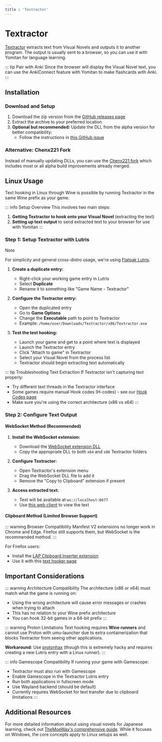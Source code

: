 ```yaml
---
title : 'Textractor'
---
```


# Textractor

[Textractor](https://github.com/Artikash/Textractor) extracts text from Visual Novels and outputs it to another program. The output is usually sent to a browser, so you can use it with Yomitan for language learning.

::: tip Pair with Anki
Since the browser will display the Visual Novel text, you can use the AnkiConnect feature with Yomitan to make flashcards with Anki.
:::

## Installation

### Download and Setup

1. Download the zip version from the [GitHub releases page](https://github.com/Artikash/Textractor/releases/tag/v5.2.0)
2. Extract the archive to your preferred location
3. **Optional but recommended:** Update the DLL from the alpha version for better compatibility:
   - Follow the instructions in [this GitHub issue](https://github.com/Artikash/Textractor/issues/868#issuecomment-1249146885)

### Alternative: Chenx221 Fork

Instead of manually updating DLLs, you can use the [Chenx221 fork](https://github.com/Chenx221/Textractor/releases) which includes most or all alpha build improvements already merged.

## Linux Usage

Text hooking in Linux through Wine is possible by running Textractor in the same Wine prefix as your game.

::: info Setup Overview
This involves two main steps:
1. **Getting Textractor to hook onto your Visual Novel** (extracting the text)
2. **Setting up text output** to send extracted text to your browser for use with Yomitan
:::

### Step 1: Setup Textractor with Lutris

> [!NOTE]
> For simplicity and general cross-distro usage, we're using [Flatpak Lutris](/linux/lutris).

1. **Create a duplicate entry:**
   - Right-click your working game entry in Lutris
   - Select **Duplicate**
   - Rename it to something like "Game Name - Textractor"

2. **Configure the Textractor entry:**
   - Open the duplicated entry
   - Go to **Game Options**
   - Change the **Executable** path to point to Textractor
   - Example: `/home/user/Downloads/Textractor/x86/Textractor.exe`

3. **Test the text hooking:**
   - Launch your game and get to a point where text is displayed
   - Launch the Textractor entry
   - Click "Attach to game" in Textractor
   - Select your Visual Novel from the process list
   - Textractor should begin extracting text automatically

::: tip Troubleshooting Text Extraction
If Textractor isn't capturing text properly:
- Try different text threads in the Textractor interface
- Some games require manual Hook codes (H-codes) - see our [Hook Codes page](h-codes)
- Make sure you're using the correct architecture (x86 vs x64)
:::

### Step 2: Configure Text Output

#### WebSocket Method (Recommended)

1. **Install the WebSocket extension:**
   - Download the [WebSocket extension DLL](https://github.com/kuroahna/textractor_websocket/releases/tag/0.2.0)
   - Copy the appropriate DLL to both `x64` and `x86` Textractor folders

2. **Configure Textractor:**
   - Open Textractor's extension menu
   - Drag the WebSocket DLL file to add it
   - Remove the "Copy to Clipboard" extension if present

3. **Access extracted text:**
   - Text will be available at `ws://localhost:6677`
   - Use [this web client](https://renji-xd.github.io/texthooker-ui/) to view the text

#### Clipboard Method (Limited Browser Support)

::: warning Browser Compatibility
Manifest V2 extensions no longer work in Chrome and Edge. Firefox still supports them, but WebSocket is the recommended method.
:::

For Firefox users:
- Install the [LAP Clipboard Inserter extension](https://addons.mozilla.org/en-US/firefox/addon/lap-clipboard-inserter/)
- Use it with this [text hooker page](https://anacreondjt.gitlab.io/docs/texthooker/)


## Important Considerations

::: warning Architecture Compatibility
The architecture (x86 or x64) must match what the game is running on:
- Using the wrong architecture will cause error messages or crashes when trying to attach
- This has no relation to your Wine prefix architecture
- You can hook 32-bit games in a 64-bit prefix
:::

::: warning Proton Limitations
Text hooking requires **Wine runners** and cannot use Proton with umu-launcher due to extra containerization that blocks Textractor from seeing other applications.

**Workaround:** Use [protonhax](https://github.com/Will40/protonhax/) (though this is extremely hacky and requires creating a new Lutris entry with a Linux runner).
:::

::: info Gamescope Compatibility
If running your game with Gamescope:
- Textractor must also run with Gamescope
- Enable Gamescope in the Textractor Lutris entry
- Run both applications in fullscreen mode
- Use Wayland backend (should be default)
- Currently requires WebSocket for text transfer due to clipboard limitations
:::

## Additional Resources

For more detailed information about using visual novels for Japanese learning, check out [TheMoeWay's comprehensive guide](https://learnjapanese.moe/vn/#playing-visual-novels-to-learn-japanese). While it focuses on Windows, the core concepts apply to Linux setups as well.